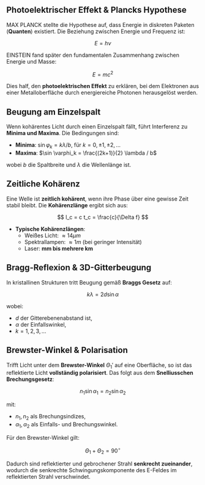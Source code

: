 ## Photoelektrischer Effekt & Plancks Hypothese
MAX PLANCK stellte die Hypothese auf, dass Energie in diskreten Paketen (**Quanten**) existiert. Die Beziehung zwischen Energie und Frequenz ist:

$$
E = h\nu
$$

EINSTEIN fand später den fundamentalen Zusammenhang zwischen Energie und Masse:

$$
E = mc^2
$$

Dies half, den **photoelektrischen Effekt** zu erklären, bei dem Elektronen aus einer Metalloberfläche durch energiereiche Photonen herausgelöst werden.

## Beugung am Einzelspalt
Wenn kohärentes Licht durch einen Einzelspalt fällt, führt Interferenz zu **Minima und Maxima**. Die Bedingungen sind:

- **Minima**: $\sin \varphi_k = k\lambda / b$, für $k = 0, \pm1, \pm2, \dots$
- **Maxima**: $\sin \varphi_k = \frac{(2k+1)}{2} \lambda / b$

wobei $b$ die Spaltbreite und $\lambda$ die Wellenlänge ist.

## Zeitliche Kohärenz
Eine Welle ist **zeitlich kohärent**, wenn ihre Phase über eine gewisse Zeit stabil bleibt. Die **Kohärenzlänge** ergibt sich aus:

$$
l_c = c t_c = \frac{c}{\Delta f}
$$

- **Typische Kohärenzlängen**:
    - Weißes Licht: $\approx 14\mu m$
    - Spektrallampen: $\approx 1m$ (bei geringer Intensität)
    - Laser: **mm bis mehrere km**

## Bragg-Reflexion & 3D-Gitterbeugung
In kristallinen Strukturen tritt Beugung gemäß **Braggs Gesetz** auf:

$$
k\lambda = 2d \sin \alpha
$$

wobei:
- $d$ der Gitterebenenabstand ist,
- $\alpha$ der Einfallswinkel,
- $k = 1,2,3, \dots$

## Brewster-Winkel & Polarisation
Trifft Licht unter dem **Brewster-Winkel** $\Theta_1'$ auf eine Oberfläche, so ist das reflektierte Licht **vollständig polarisiert**. Das folgt aus dem **Snelliusschen Brechungsgesetz**:

$$
n_1 \sin \alpha_1 = n_2 \sin \alpha_2
$$

mit:
- $n_1, n_2$ als Brechungsindizes,
- $\alpha_1, \alpha_2$ als Einfalls- und Brechungswinkel.

Für den Brewster-Winkel gilt:

$$
\Theta_1 + \Theta_2 = 90^\circ
$$

Dadurch sind reflektierter und gebrochener Strahl **senkrecht zueinander**, wodurch die senkrechte Schwingungskomponente des E-Feldes im reflektierten Strahl verschwindet.